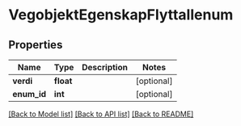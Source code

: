 # VegobjektEgenskapFlyttallenum

## Properties
Name | Type | Description | Notes
------------ | ------------- | ------------- | -------------
**verdi** | **float** |  | [optional] 
**enum_id** | **int** |  | [optional] 

[[Back to Model list]](../README.md#documentation-for-models) [[Back to API list]](../README.md#documentation-for-api-endpoints) [[Back to README]](../README.md)

